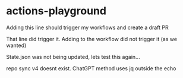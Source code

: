 # actions-playground

Adding this line should trigger my workflows and create a draft PR

That line did trigger it. Adding to the workflow did not trigger it (as we wanted)

State.json was not being updated, lets test this again...

repo sync v4 doesnt exist. ChatGPT method uses jq outside the echo